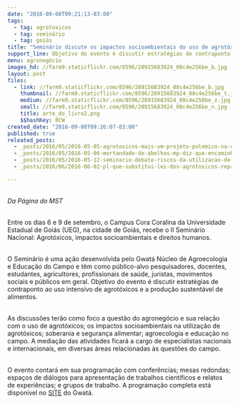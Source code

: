 ```yaml
---
date: "2016-09-08T09:21:13-03:00"
tags:
  - tag: agrotoxicos
  - tag: seminário
  - tag: goiás
title: "Seminário discute os impactos socioambientais do uso de agrotóxicos "
support_line: Objetivo do evento é discutir estratégias de contraponto ao uso intensivo de agrotóxicos e a produção sustentável de alimentos
menu: agronegócio
images_hd: //farm9.staticflickr.com/8596/28915683924_08c4e256be_b.jpg
layout: post
files:
  - link: //farm9.staticflickr.com/8596/28915683924_08c4e256be_b.jpg
    thumbnail: //farm9.staticflickr.com/8596/28915683924_08c4e256be_t.jpg
    medium: //farm9.staticflickr.com/8596/28915683924_08c4e256be_z.jpg
    small: //farm9.staticflickr.com/8596/28915683924_08c4e256be_n.jpg
    title: arte_do_livro2.png
    $$hashKey: 0CW
created_date: "2016-09-08T09:26:07-03:00"
published: true
releated_posts:
  - _posts/2016/05/2016-05-05-agrotoxicos-mais-um-projeto-polemico-na-camara.md
  - _posts/2016/05/2016-05-06-mortandade-de-abelhas-mp-diz-que-encaminhara-providencias-junto-ao-governo-do-estado-do-rs.md
  - _posts/2016/05/2016-05-12-seminario-debate-riscos-da-utilizacao-de-agrotoxicos-no-ceara.md
  - _posts/2016/06/2016-06-02-pl-que-substitui-lei-dos-agrotoxicos-representa-retrocesso-dizem-pesquisadores.md

---
```

<p>&nbsp;<br />
<em>Da P&aacute;gina do MST</em></p>

<p><br />
Entre os dias 6 e 9 de setembro, o Campus Cora Coralina da Universidade Estadual de Goi&aacute;s (UEG), na cidade de Goi&aacute;s, recebe o II Semin&aacute;rio Nacional: Agrot&oacute;xicos, impactos socioambientais e direitos humanos.</p>

<p><br />
O Semin&aacute;rio &eacute; uma a&ccedil;&atilde;o desenvolvida pelo Gwat&aacute; N&uacute;cleo de Agroecologia e Educa&ccedil;&atilde;o do Campo e t&ecirc;m como p&uacute;blico-alvo pesquisadores, docentes, estudantes, agricultores, profissionais de sa&uacute;de, juristas, movimentos sociais e p&uacute;blicos em geral. Objetivo do evento &eacute; discutir estrat&eacute;gias de contraponto ao uso intensivo de agrot&oacute;xicos e a produ&ccedil;&atilde;o sustent&aacute;vel de alimentos.</p>

<p><br />
As discuss&otilde;es ter&atilde;o como foco a quest&atilde;o do agroneg&oacute;cio e sua rela&ccedil;&atilde;o com o uso de agrot&oacute;xicos; os impactos socioambientais na utiliza&ccedil;&atilde;o de agrot&oacute;xicos; soberania e seguran&ccedil;a alimentar; agroecologia e educa&ccedil;&atilde;o no campo. A media&ccedil;&atilde;o das atividades ficar&aacute; a cargo de especialistas nacionais e internacionais, em diversas &aacute;reas relacionadas &agrave;s quest&otilde;es do campo.</p>

<p><br />
O evento contar&aacute; em sua programa&ccedil;&atilde;o com confer&ecirc;ncias; mesas redondas; espa&ccedil;os de di&aacute;logos para apresenta&ccedil;&atilde;o de trabalhos cient&iacute;ficos e relatos de experi&ecirc;ncias; e grupos de trabalho. A programa&ccedil;&atilde;o completa est&aacute; dispon&iacute;vel no <a href="http://www.gwata.ueg.br/ii-seminario-nacional-agrotoxicos-impactos-socioambientais-e-direitos-humanos/">SITE</a> do Gwat&aacute;.</p>
